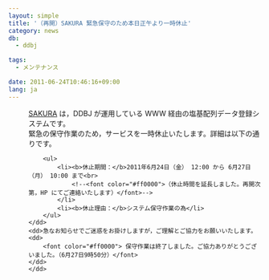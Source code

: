 ```yaml
---
layout: simple
title: '（再開）SAKURA 緊急保守のため本日正午より一時休止'
category: news
db:
  - ddbj

tags:
  - メンテナンス

date: 2011-06-24T10:46:16+09:00
lang: ja
---
```


<html>

<dl>
    <dd><a href="http://sakura.ddbj.nig.ac.jp/top-j.html" target="_blank">SAKURA</a> は，DDBJ が運用している WWW 経由の塩基配列データ登録システムです。<br>緊急の保守作業のため，サービスを一時休止いたします。詳細は以下の通りです。<br></dd>
    <dd>

        <ul>
            <li><b>休止期間：</b>2011年6月24日（金） 12:00 から 6月27日（月） 10:00 まで<br>
                <!--<font color="#ff0000">（休止時間を延長しました。再開次第，HP にてご連絡いたします）</font>-->
            </li>
            <li><b>休止理由：</b>システム保守作業の為</li>
        </ul>
    </dd>
    <dd>急なお知らせでご迷惑をお掛けしますが，ご理解とご協力をお願いいたします。
    <dd>
        <font color="#ff0000"> 保守作業は終了しました。ご協力ありがとうございました。（6月27日9時50分）</font>
    </dd>
    </dd>
</dl>
</html>
